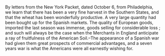 By letters from the New York Packet, dated October 6, from
                    Philadelphia, we learn that there has been a very fine harvest in the
                        Southern States, and that the wheat has been wonderfully productive. A very large quantity had been bought up
                    for the Spanish markets. The quality of European goods, imported the last
                    season was immense, goods selling for considerable loss ;
                    and such will always be the case when the Merchants in England anticipate a
                    ray of fruitfulness of the American Soil.–The appearance of a Spanish war had given them great prospects of
                    commercial advantages, and a seven years war is what the Americans were all
                        earnestly wishing for.